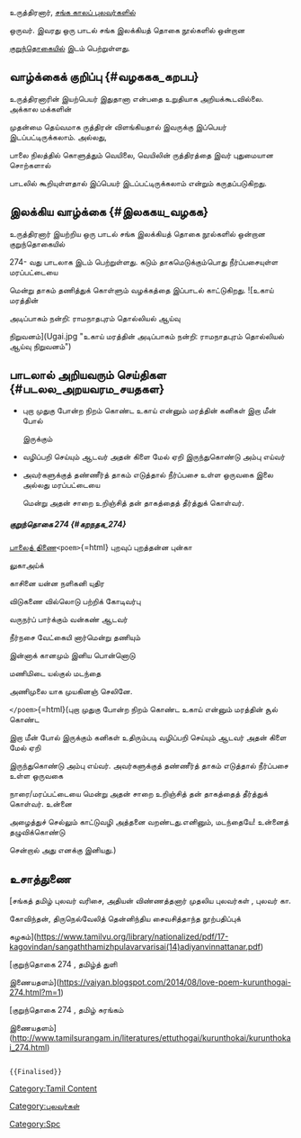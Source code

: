 உருத்திரனார், [சங்க காலப் புலவர்களில்](சங்க_காலப்_புலவர்கள்_பட்டியல் "wikilink")
ஒருவர். இவரது ஒரு பாடல் சங்க இலக்கியத் தொகை நூல்களில் ஒன்றான
[குறுந்தொகையில்](குறுந்தொகை "wikilink") இடம் பெற்றுள்ளது.

## வாழ்க்கைக் குறிப்பு {#வழககக_கறபப}

உருத்திரனாரின் இயற்பெயர் இதுதானா என்பதை உறுதியாக அறியக்கூடவில்லை. அக்கால மக்களின்
முதன்மை தெய்வமாக ருத்திரன் விளங்கியதால் இவருக்கு இப்பெயர் இடப்பட்டிருக்கலாம். அல்லது,
பாலை நிலத்தில் கொளுத்தும் வெயிலை, வெயிலின் ருத்திரத்தை இவர் புதுமையான சொற்களால்
பாடலில் கூறியுள்ளதால் இப்பெயர் இடப்பட்டிருக்கலாம் என்றும் கருதப்படுகிறது.

## இலக்கிய வாழ்க்கை {#இலககய_வழகக}

உருத்திரனார் இயற்றிய ஒரு பாடல் சங்க இலக்கியத் தொகை நூல்களில் ஒன்றான குறுந்தொகையில்
274- வது பாடலாக இடம் பெற்றுள்ளது. கடும் தாகமெடுக்கும்பொது நீர்ப்பசையுள்ள மரப்பட்டையை
மென்று தாகம் தணித்துக் கொள்ளும் வழக்கத்தை இப்பாடல் காட்டுகிறது. ![உகாய் மரத்தின்
அடிப்பாகம் நன்றி: ராமநாதபுரம் தொல்லியல் ஆய்வு
நிறுவனம்](Ugai.jpg "உகாய் மரத்தின் அடிப்பாகம் நன்றி: ராமநாதபுரம் தொல்லியல் ஆய்வு நிறுவனம்")

## பாடலால் அறியவரும் செய்திகள {#படலல_அறயவரம_சயதகள}

-   புறா முதுகு போன்ற நிறம் கொண்ட உகாய் என்னும் மரத்தின் கனிகள் இறா மீன் போல்
    இருக்கும்
-   வழிப்பறி செய்யும் ஆடவர் அதன் கிளை மேல் ஏறி இருந்துகொண்டு அம்பு எய்வர்
-   அவர்களுக்குத் தண்ணீர்த் தாகம் எடுத்தால் நீர்ப்பசை உள்ள ஒருவகை இலை அல்லது மரப்பட்டையை
    மென்று அதன் சாறை உறிஞ்சித் தன் தாகத்தைத் தீர்த்துக் கொள்வர்.

##### குறுந்தொகை 274 {#கறநதக_274}

[பாலைத் திணை](பாலைத்_திணை "wikilink")`<poem>`{=html} புறவுப் புறத்தன்ன புன்கா
லுகாஅய்க்

காசினை யன்ன நளிகனி யுதிர

விடுகணை வில்லொடு பற்றிக் கோடிவர்பு

வருநர்ப் பார்க்கும் வன்கண் ஆடவர்

நீர்நசை வேட்கையி னார்மென்று தணியும்

இன்னாக் கானமும் இனிய பொன்னொடு

மணிமிடை யல்குல் மடந்தை

அணிமுலை யாக முயகினஞ் செலினே.

`</poem>`{=html}(புறா முதுகு போன்ற நிறம் கொண்ட உகாய் என்னும் மரத்தின் சூல் கொண்ட
இறா மீன் போல் இருக்கும் கனிகள் உதிரும்படி வழிப்பறி செய்யும் ஆடவர் அதன் கிளை மேல் ஏறி
இருந்துகொண்டு அம்பு எய்வர். அவர்களுக்குத் தண்ணீர்த் தாகம் எடுத்தால் நீர்ப்பசை உள்ள ஒருவகை
நாரை/மரப்பட்டையை மென்று அதன் சாறை உறிஞ்சித் தன் தாகத்தைத் தீர்த்துக் கொள்வர். உன்னை
அழைத்துச் செல்லும் காட்டுவழி அத்தனை வறண்டது.எனினும், மடந்தையே! உன்னைத் தழுவிக்கொண்டு
சென்றால் அது எனக்கு இனியது.)

## உசாத்துணை

[சங்கத் தமிழ் புலவர் வரிசை, அதியன் விண்ணத்தனார் முதலிய புலவர்கள் , புலவர் கா.
கோவிந்தன், திருநெல்வேலித் தென்னிந்திய சைவசித்தாந்த நூற்பதிப்புக்
கழகம்](https://www.tamilvu.org/library/nationalized/pdf/17-kagovindan/sangaththamizhpulavarvarisai(14)adiyanvinnattanar.pdf)

[குறுந்தொகை 274 , தமிழ்த் துளி
இணையதளம்](https://vaiyan.blogspot.com/2014/08/love-poem-kurunthogai-274.html?m=1)

[குறுந்தொகை 274 , தமிழ் சுரங்கம்
இணையதளம்](http://www.tamilsurangam.in/literatures/ettuthogai/kurunthokai/kurunthokai_274.html)

```{=mediawiki}
{{Finalised}}
```
[Category:Tamil Content](Category:Tamil_Content "wikilink")
[Category:புலவர்கள்](Category:புலவர்கள் "wikilink")
[Category:Spc](Category:Spc "wikilink")
